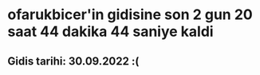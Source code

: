 # ofarukbicer'in gidisine son 2 gun 20 saat 44 dakika 44 saniye kaldi

## Gidis tarihi: 30.09.2022 :(